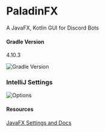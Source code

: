 # PaladinFX
A JavaFX, Kotlin GUI for Discord Bots

#### Gradle Version
4.10.3
<br/>

![Gradle Version](https://media.discordapp.net/attachments/574702492399435962/574702564910825482/unknown.png)

### IntelliJ Settings
![Options](https://cdn.discordapp.com/attachments/574702492399435962/574712685980155915/unknown.png)
#### Resources
[JavaFX Settings and Docs](https://openjfx.io/openjfx-docs/)

